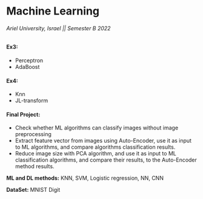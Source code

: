 # Machine Learning

###### Ariel University, Israel || Semester B 2022

#### **Ex3:**

* Perceptron
* AdaBoost

#### **Ex4:**

* Knn
* JL-transform
 
#### **Final Project:**

* Check whether ML algorithms can classify images without image preprocessing
* Extract feature vector from images using Auto-Encoder, use it as input to ML algorithms, and compare algorithms classification results.
* Reduce image size with PCA algorithm, and use it as input to ML classification algorithms, and compare their results, to the Auto-Encoder method results.

**ML and DL methods:**
KNN, SVM, Logistic regression, NN, CNN

**DataSet:**
MNIST Digit
